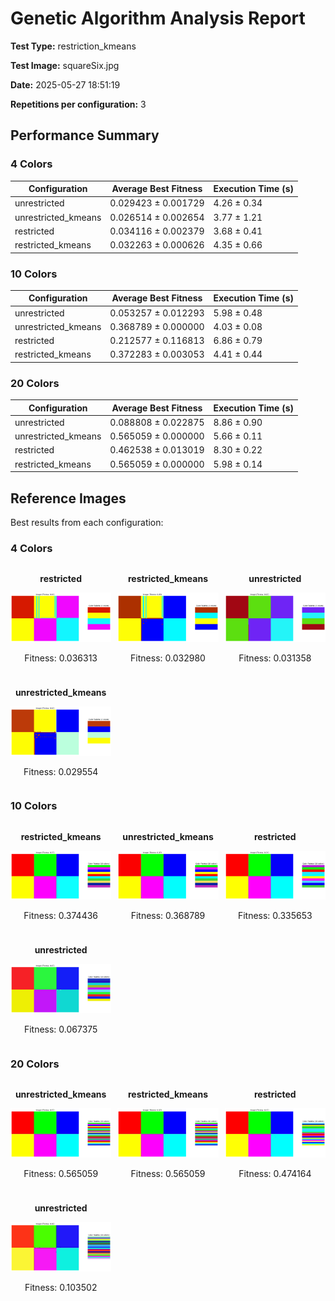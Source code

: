 # Genetic Algorithm Analysis Report

**Test Type:** restriction_kmeans

**Test Image:** squareSix.jpg

**Date:** 2025-05-27 18:51:19

**Repetitions per configuration:** 3

## Performance Summary


### 4 Colors

| Configuration | Average Best Fitness | Execution Time (s) |
|---------------|----------------------|--------------------|
| unrestricted | 0.029423 ± 0.001729 | 4.26 ± 0.34 |
| unrestricted_kmeans | 0.026514 ± 0.002654 | 3.77 ± 1.21 |
| restricted | 0.034116 ± 0.002379 | 3.68 ± 0.41 |
| restricted_kmeans | 0.032263 ± 0.000626 | 4.35 ± 0.66 |


### 10 Colors

| Configuration | Average Best Fitness | Execution Time (s) |
|---------------|----------------------|--------------------|
| unrestricted | 0.053257 ± 0.012293 | 5.98 ± 0.48 |
| unrestricted_kmeans | 0.368789 ± 0.000000 | 4.03 ± 0.08 |
| restricted | 0.212577 ± 0.116813 | 6.86 ± 0.79 |
| restricted_kmeans | 0.372283 ± 0.003053 | 4.41 ± 0.44 |


### 20 Colors

| Configuration | Average Best Fitness | Execution Time (s) |
|---------------|----------------------|--------------------|
| unrestricted | 0.088808 ± 0.022875 | 8.86 ± 0.90 |
| unrestricted_kmeans | 0.565059 ± 0.000000 | 5.66 ± 0.11 |
| restricted | 0.462538 ± 0.013019 | 8.30 ± 0.22 |
| restricted_kmeans | 0.565059 ± 0.000000 | 5.98 ± 0.14 |


## Reference Images

Best results from each configuration:


### 4 Colors

<div style='display: grid; grid-template-columns: repeat(3, 1fr); gap: 10px;'>
<div style='text-align: center;'>
<p><strong>restricted</strong></p>
<img src='colors_4\restricted.png' style='width: 100%; max-width: 300px;'>
<p>Fitness: 0.036313</p>
</div>
<div style='text-align: center;'>
<p><strong>restricted_kmeans</strong></p>
<img src='colors_4\restricted_kmeans.png' style='width: 100%; max-width: 300px;'>
<p>Fitness: 0.032980</p>
</div>
<div style='text-align: center;'>
<p><strong>unrestricted</strong></p>
<img src='colors_4\unrestricted.png' style='width: 100%; max-width: 300px;'>
<p>Fitness: 0.031358</p>
</div>
<div style='text-align: center;'>
<p><strong>unrestricted_kmeans</strong></p>
<img src='colors_4\unrestricted_kmeans.png' style='width: 100%; max-width: 300px;'>
<p>Fitness: 0.029554</p>
</div>
</div>


### 10 Colors

<div style='display: grid; grid-template-columns: repeat(3, 1fr); gap: 10px;'>
<div style='text-align: center;'>
<p><strong>restricted_kmeans</strong></p>
<img src='colors_10\restricted_kmeans.png' style='width: 100%; max-width: 300px;'>
<p>Fitness: 0.374436</p>
</div>
<div style='text-align: center;'>
<p><strong>unrestricted_kmeans</strong></p>
<img src='colors_10\unrestricted_kmeans.png' style='width: 100%; max-width: 300px;'>
<p>Fitness: 0.368789</p>
</div>
<div style='text-align: center;'>
<p><strong>restricted</strong></p>
<img src='colors_10\restricted.png' style='width: 100%; max-width: 300px;'>
<p>Fitness: 0.335653</p>
</div>
<div style='text-align: center;'>
<p><strong>unrestricted</strong></p>
<img src='colors_10\unrestricted.png' style='width: 100%; max-width: 300px;'>
<p>Fitness: 0.067375</p>
</div>
</div>


### 20 Colors

<div style='display: grid; grid-template-columns: repeat(3, 1fr); gap: 10px;'>
<div style='text-align: center;'>
<p><strong>unrestricted_kmeans</strong></p>
<img src='colors_20\unrestricted_kmeans.png' style='width: 100%; max-width: 300px;'>
<p>Fitness: 0.565059</p>
</div>
<div style='text-align: center;'>
<p><strong>restricted_kmeans</strong></p>
<img src='colors_20\restricted_kmeans.png' style='width: 100%; max-width: 300px;'>
<p>Fitness: 0.565059</p>
</div>
<div style='text-align: center;'>
<p><strong>restricted</strong></p>
<img src='colors_20\restricted.png' style='width: 100%; max-width: 300px;'>
<p>Fitness: 0.474164</p>
</div>
<div style='text-align: center;'>
<p><strong>unrestricted</strong></p>
<img src='colors_20\unrestricted.png' style='width: 100%; max-width: 300px;'>
<p>Fitness: 0.103502</p>
</div>
</div>

